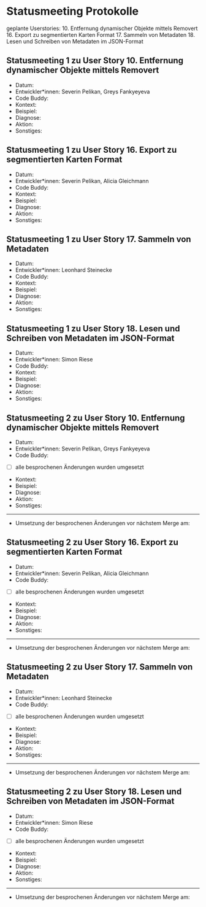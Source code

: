 # Statusmeeting Protokolle

geplante Userstories:
10. Entfernung dynamischer Objekte mittels Removert
16. Export zu segmentierten Karten Format 
17. Sammeln von Metadaten
18. Lesen und Schreiben von Metadaten im JSON-Format

## Statusmeeting 1 zu User Story 10. Entfernung dynamischer Objekte mittels Removert
- Datum:
- Entwickler\*innen: Severin Pelikan, Greys Fankyeyeva
- Code Buddy:
- Kontext:
- Beispiel:
- Diagnose:
- Aktion:
- Sonstiges:

## Statusmeeting 1 zu User Story 16. Export zu segmentierten Karten Format 
- Datum:
- Entwickler\*innen: Severin Pelikan, Alicia Gleichmann
- Code Buddy:
- Kontext:
- Beispiel:
- Diagnose:
- Aktion:
- Sonstiges:

## Statusmeeting 1 zu User Story 17. Sammeln von Metadaten 
- Datum:
- Entwickler\*innen: Leonhard Steinecke
- Code Buddy:
- Kontext:
- Beispiel:
- Diagnose:
- Aktion:
- Sonstiges:

## Statusmeeting 1 zu User Story 18. Lesen und Schreiben von Metadaten im JSON-Format
- Datum:
- Entwickler\*innen: Simon Riese
- Code Buddy:
- Kontext:
- Beispiel:
- Diagnose:
- Aktion:
- Sonstiges:

## Statusmeeting 2 zu User Story 10. Entfernung dynamischer Objekte mittels Removert
- Datum:
- Entwickler\*innen: Severin Pelikan, Greys Fankyeyeva
- Code Buddy:
- [ ] alle besprochenen Änderungen wurden umgesetzt 
- Kontext:
- Beispiel:
- Diagnose:
- Aktion:
- Sonstiges:
---
- Umsetzung der besprochenen Änderungen vor nächstem Merge am: 

## Statusmeeting 2 zu User Story 16. Export zu segmentierten Karten Format 
- Datum:
- Entwickler\*innen: Severin Pelikan, Alicia Gleichmann
- Code Buddy:
- [ ] alle besprochenen Änderungen wurden umgesetzt
- Kontext:
- Beispiel:
- Diagnose:
- Aktion:
- Sonstiges: 
---
- Umsetzung der besprochenen Änderungen vor nächstem Merge am: 

## Statusmeeting 2 zu User Story 17. Sammeln von Metadaten 
- Datum:
- Entwickler\*innen: Leonhard Steinecke
- Code Buddy:
- [ ] alle besprochenen Änderungen wurden umgesetzt
- Kontext:
- Beispiel:
- Diagnose:
- Aktion:
- Sonstiges: 
---
- Umsetzung der besprochenen Änderungen vor nächstem Merge am: 

## Statusmeeting 2 zu User Story 18. Lesen und Schreiben von Metadaten im JSON-Format
- Datum:
- Entwickler\*innen: Simon Riese
- Code Buddy:
- [ ] alle besprochenen Änderungen wurden umgesetzt 
- Kontext:
- Beispiel:
- Diagnose:
- Aktion:
- Sonstiges:
---
- Umsetzung der besprochenen Änderungen vor nächstem Merge am: 